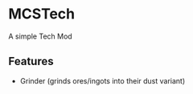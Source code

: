 MCSTech
==================
A simple Tech Mod

Features
------------------
- Grinder (grinds ores/ingots into their dust variant)
